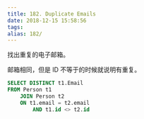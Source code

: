 ```yaml
---
title: 182. Duplicate Emails
date: 2018-12-15 15:58:56
tags:
alias: 182/
---
```


找出重复的电子邮箱。

<!--more-->

邮箱相同，但是 ID 不等于的时候就说明有重复。

```sql
SELECT DISTINCT t1.Email
FROM Person t1
	JOIN Person t2
	ON t1.email = t2.email
		AND t1.id <> t2.id
```

